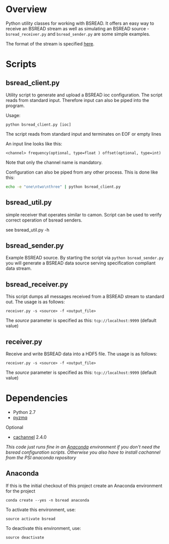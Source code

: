 # Overview
Python utility classes for working with BSREAD. 
It offers an easy way to receive an BSREAD stream as well as simulating an BSREAD source - `bsread_receiver.py` 
and `bsread_sender.py` are some simple examples.

The format of the stream is specified
[here](https://docs.google.com/document/d/1BynCjz5Ax-onDW0y8PVQnYmSssb6fAyHkdDl1zh21yY/edit#heading=h.ugxijco36cap).

# Scripts

## bsread_client.py
Utility script to generate and upload a BSREAD ioc configuration. The script reads from standard input.
Therefore input can also be piped into the program.

Usage:

```
python bsread_client.py [ioc]
```

The script reads from standard input and terminates on EOF or empty lines

An input line looks like this:

```
<channel> frequency(optional, type=float ) offset(optional, type=int)
```

Note that only the channel name is mandatory.

Configuration can also be piped from any other process. This is done like this:

```bash
echo -e "one\ntwo\nthree" | python bsread_client.py
```
    
## bsread_util.py

simple receiver that operates similar to camon. Script can be used to verify correct operation of bsread senders. 

see bsread_util.py -h 

## bsread_sender.py
Example BSREAD source. By starting the script via `python bsread_sender.py` you will generate a BSREAD data source serving
specification compliant data stream.

## bsread_receiver.py
This script dumps all messages received from a BSREAD stream to standard out. The usage is as follows:

```
receiver.py -s <source> -f <output_file>
```

The _source_ parameter is specified as this: `tcp://localhost:9999` (default value)


## receiver.py
Receive and write BSREAD data into a HDF5 file. The usage is as follows:

```
receiver.py -s <source> -f <output_file>
```

The _source_ parameter is specified as this: `tcp://localhost:9999` (default value)

# Dependencies

* Python 2.7
* [pyzmq](http://zeromq.github.io/pyzmq/)

Optional
* [cachannel](https://bitbucket.org/xwang/cachannel/src/d8cba8b4b525e960497f539f92a7481cc1ab99e3?at=default) 2.4.0

*This code just runs fine in an [Anaconda](http://continuum.io/downloads) environment if you don't need the bsread configuration scripts.
 Otherwise you also have to install cachannel from the PSI anaconda repository*

## Anaconda

If this is the initial checkout of this project create an Anaconda environment for the project

```
conda create --yes -n bsread anaconda
```

To activate this environment, use:

```
source activate bsread
```

To deactivate this environment, use:

```
source deactivate
```

